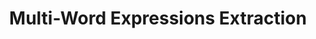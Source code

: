 ---
types: "word"

title: "Multi-Word Expressions Extraction"

categories: ['']

tags: ['Multi', 'Word', 'Expressions', 'Extraction']

arabic: ['الاستخراج الآلي للتراكيب الاصطلاحية']

publishers: ['خوارزميات الذكاء الاصطناعي في تحليل النص العربي']

types: "word"

slug: ""
---